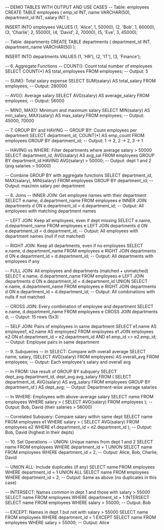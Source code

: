 -- DEMO TABLES WITH OUTPUT AND USE CASES
-- Table: employees
CREATE TABLE employees (
    emp_id INT,
    name VARCHAR(50),
    department_id INT,
    salary INT
);

INSERT INTO employees VALUES
(1, 'Alice', 1, 50000),
(2, 'Bob', 1, 60000),
(3, 'Charlie', 2, 55000),
(4, 'David', 2, 70000),
(5, 'Eve', 3, 45000);

-- Table: departments
CREATE TABLE departments (
    department_id INT,
    department_name VARCHAR(50)
);

INSERT INTO departments VALUES
(1, 'HR'),
(2, 'IT'),
(3, 'Finance');

-- 6. Aggregate Functions
-- COUNT(): Count total number of employees
SELECT COUNT(*) AS total_employees FROM employees;
-- Output: 5

-- SUM(): Total salary expense
SELECT SUM(salary) AS total_salary FROM employees;
-- Output: 280000

-- AVG(): Average salary
SELECT AVG(salary) AS average_salary FROM employees;
-- Output: 56000

-- MIN(), MAX(): Minimum and maximum salary
SELECT MIN(salary) AS min_salary, MAX(salary) AS max_salary FROM employees;
-- Output: 45000, 70000


-- 7. GROUP BY and HAVING
-- GROUP BY: Count employees per department
SELECT department_id, COUNT(*) AS emp_count FROM employees GROUP BY department_id;
-- Output: 1 -> 2, 2 -> 2, 3 -> 1

-- HAVING vs WHERE: Filter departments where average salary > 50000
SELECT department_id, AVG(salary) AS avg_sal FROM employees
GROUP BY department_id
HAVING AVG(salary) > 50000;
-- Output: dept 1 and 2 (avg salaries > 50000)

-- Combine GROUP BY with aggregate functions
SELECT department_id, MAX(salary), MIN(salary) FROM employees GROUP BY department_id;
-- Output: max/min salary per department


-- 8. Joins
-- INNER JOIN: Get employee names with their department
SELECT e.name, d.department_name FROM employees e
INNER JOIN departments d ON e.department_id = d.department_id;
-- Output: All employees with matching department names

-- LEFT JOIN: Keep all employees, even if dept missing
SELECT e.name, d.department_name FROM employees e
LEFT JOIN departments d ON e.department_id = d.department_id;
-- Output: All employees with department names (null if not matched)

-- RIGHT JOIN: Keep all departments, even if no employees
SELECT e.name, d.department_name FROM employees e
RIGHT JOIN departments d ON e.department_id = d.department_id;
-- Output: All departments with employees if any

-- FULL JOIN: All employees and departments (matched + unmatched)
SELECT e.name, d.department_name FROM employees e
LEFT JOIN departments d ON e.department_id = d.department_id
UNION
SELECT e.name, d.department_name FROM employees e
RIGHT JOIN departments d ON e.department_id = d.department_id;
-- Output: All combinations with nulls if not matched

-- CROSS JOIN: Every combination of employee and department
SELECT e.name, d.department_name FROM employees e
CROSS JOIN departments d;
-- Output: 15 rows (5x3)

-- SELF JOIN: Pairs of employees in same department
SELECT e1.name AS employee1, e2.name AS employee2
FROM employees e1
JOIN employees e2 ON e1.department_id = e2.department_id AND e1.emp_id <> e2.emp_id;
-- Output: Employee pairs in same department


-- 9. Subqueries
-- In SELECT: Compare with overall average
SELECT name, salary, (SELECT AVG(salary) FROM employees) AS overall_avg FROM employees;
-- Output: Each employee's salary and overall avg

-- In FROM: Use result of GROUP BY subquery
SELECT dept_avg.department_id, dept_avg.avg_salary FROM (
    SELECT department_id, AVG(salary) AS avg_salary
    FROM employees GROUP BY department_id
) AS dept_avg;
-- Output: Department-wise average salaries

-- In WHERE: Employees with above-average salary
SELECT name FROM employees WHERE salary > (
    SELECT AVG(salary) FROM employees
);
-- Output: Bob, David (their salaries > 56000)

-- Correlated Subquery: Compare salary within same dept
SELECT name FROM employees e1
WHERE salary > (
    SELECT AVG(salary) FROM employees e2 WHERE e1.department_id = e2.department_id
);
-- Output: Bob, David (highest in their depts)


-- 10. Set Operations
-- UNION: Unique names from dept 1 and 2
SELECT name FROM employees WHERE department_id = 1
UNION
SELECT name FROM employees WHERE department_id = 2;
-- Output: Alice, Bob, Charlie, David

-- UNION ALL: Include duplicates (if any)
SELECT name FROM employees WHERE department_id = 1
UNION ALL
SELECT name FROM employees WHERE department_id = 2;
-- Output: Same as above (no duplicates in this case)

-- INTERSECT: Names common in dept 1 and those with salary > 55000
SELECT name FROM employees WHERE department_id = 1
INTERSECT
SELECT name FROM employees WHERE salary > 55000;
-- Output: Bob

-- EXCEPT: Names in dept 1 but not with salary > 55000
SELECT name FROM employees WHERE department_id = 1
EXCEPT
SELECT name FROM employees WHERE salary > 55000;
-- Output: Alice
